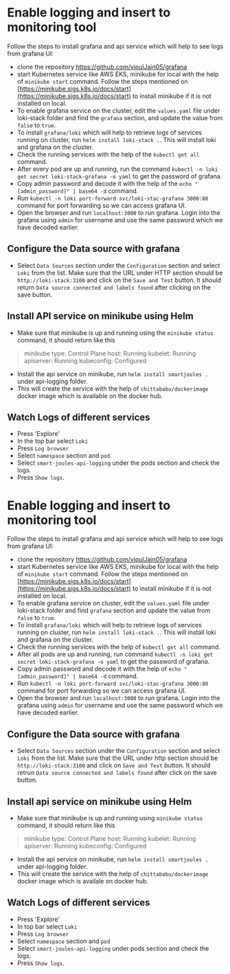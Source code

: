 # Enable logging and insert to monitoring tool
Follow the steps to install grafana and api service which will help to see logs from grafana UI:

- clone the repository https://github.com/vipulJain05/grafana
- start Kubernetes service like AWS EKS, minikube for local with the help of `minikube start` command. Follow the steps mentioned on [https://minikube.sigs.k8s.io/docs/start](https://minikube.sigs.k8s.io/docs/start) to install minikube if it is not installed on local.
- To enable grafana service on the cluster, edit the `values.yaml` file under loki-stack folder and find the `grafana` section, and update the value from `false` to `true`.
- To install `grafana/loki` which will help to retrieve logs of services running on cluster, run `helm install loki-stack .`. This will install loki and grafana on the cluster.
- Check the running services with the help of the `kubectl get all` command.
- After every pod are up and running, run the command `kubectl -n loki get secret loki-stack-grafana -o yaml` to get the password of grafana.
- Copy admin password and decode it with the help of the `echo "[admin_password]" | base64 -d` command.
- Run `kubectl -n loki port-forward svc/loki-stac-grafana 3000:80` command for port forwarding so we can access grafana UI.
- Open the browser and run `localhost:3000` to run grafana. Login into the grafana using `admin` for username and use the same password which we have decoded earlier.

## Configure the Data source with grafana

- Select `Data Sources` section under the `Configuration` section and select `Loki` from the list. Make sure that the URL under HTTP section should be `http://loki-stack:3100` and click on the `Save and Test` button. It should return `Data source connected and labels found` after clicking on the save button.

## Install API service on minikube using Helm
- Make sure that minikube is up and running using the `minikube status` command, it should return like this
> minikube
type: Control Plane
host: Running
kubelet: Running
apiserver: Running
kubeconfig: Configured
- Install the api service on minikube, run `helm install smartjoules .` under api-logging folder.
- This will create the service with the help of `chittababu/dockerimage` docker image which is available on the docker hub.

## Watch Logs of different services
-   Press 'Explore'
-   In the top bar select `Loki`
-   Press `Log browser`
-   Select `namespace` section and `pod`
-   Select `smart-joules-api-logging` under the pods section and check the logs.
-   Press `Show logs`.

# Enable logging and insert to monitoring tool
Follow the steps to install grafana and api service which will help to see logs from grafana UI:

- clone the repository https://github.com/vipulJain05/grafana
- start Kubernetes service like AWS EKS, minikube for local with the help of `minikube start` command. Follow the steps mentioned on [https://minikube.sigs.k8s.io/docs/start](https://minikube.sigs.k8s.io/docs/start) to install minikube if it is not installed on local.
- To enable grafana service on cluster, edit the `values.yaml` file under loki-stack folder and find `grafana` section and update the value from `false` to `true`.
- To install `grafana/loki` which will help to retrieve logs of services running on cluster, run `helm install loki-stack .`. This will install loki and grafana on the cluster.
- Check the running services with the help of `kubectl get all` command.
- After all pods are up and running, run command `kubectl -n loki get secret loki-stack-grafana -o yaml` to get the password of grafana.
- Copy admin password and decode it with the help of `echo "[admin_password]" | base64 -d` command.
- Run `kubectl -n loki port-forward svc/loki-stac-grafana 3000:80` command for port forwarding so we can access grafana UI.
- Open the browser and run `localhost:3000` to run grafana. Login into the grafana using `admin` for username and use the same password which we have decoded earlier.

## Configure the Data source with grafana

- Select `Data Sources` section under the `Configuration` section and select `Loki` from the list. Make sure that the URL under http section should be `http://loki-stack:3100` and click on `Save and Test` button. It should retrun `Data source connected and labels found` after click on the save button.

## Install api service on minikube using Helm
- Make sure that minikube is up and running using `minikube status` command, it should return like this
> minikube
type: Control Plane
host: Running
kubelet: Running
apiserver: Running
kubeconfig: Configured
- Install the api service on minikube, run `helm install smartjoules .` under api-logging folder.
- This will create the service with the help of `chittababu/dockerimage` docker image which is availale on docker hub.

## Watch Logs of different services
-   Press 'Explore'
-   In top bar select `Loki`
-   Press `Log browser`
-   Select `namespace` section and `pod`
-   Select `smart-joules-api-logging` under pods section and check the logs.
-   Press `Show logs`.


